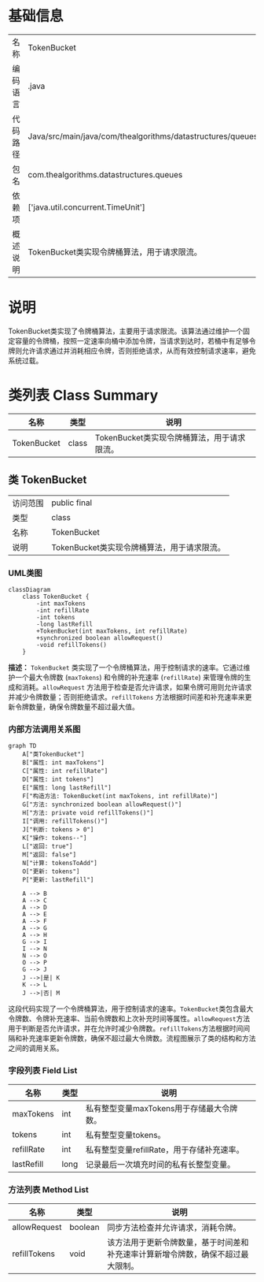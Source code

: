 # 基础信息

|      |      |
|------|------|
| 名称 | TokenBucket |
| 编码语言 | .java |
| 代码路径 | Java/src/main/java/com/thealgorithms/datastructures/queues/TokenBucket.java |
| 包名 | com.thealgorithms.datastructures.queues |
| 依赖项 | ['java.util.concurrent.TimeUnit'] |
| 概述说明 | TokenBucket类实现令牌桶算法，用于请求限流。 |

# 说明

TokenBucket类实现了令牌桶算法，主要用于请求限流。该算法通过维护一个固定容量的令牌桶，按照一定速率向桶中添加令牌，当请求到达时，若桶中有足够令牌则允许请求通过并消耗相应令牌，否则拒绝请求，从而有效控制请求速率，避免系统过载。

# 类列表 Class Summary

| 名称   | 类型  | 说明 |
|-------|------|-------------|
| TokenBucket | class | TokenBucket类实现令牌桶算法，用于请求限流。 |



## 类 TokenBucket

|      |      |
|------|------|
| 访问范围 | public final |
| 类型 | class |
| 名称 | TokenBucket |
| 说明 | TokenBucket类实现令牌桶算法，用于请求限流。 |


### UML类图

```mermaid
classDiagram
    class TokenBucket {
        -int maxTokens
        -int refillRate
        -int tokens
        -long lastRefill
        +TokenBucket(int maxTokens, int refillRate)
        +synchronized boolean allowRequest()
        -void refillTokens()
    }
```

**描述：**
`TokenBucket` 类实现了一个令牌桶算法，用于控制请求的速率。它通过维护一个最大令牌数 (`maxTokens`) 和令牌的补充速率 (`refillRate`) 来管理令牌的生成和消耗。`allowRequest` 方法用于检查是否允许请求，如果令牌可用则允许请求并减少令牌数量；否则拒绝请求。`refillTokens` 方法根据时间差和补充速率来更新令牌数量，确保令牌数量不超过最大值。


### 内部方法调用关系图

```mermaid
graph TD
    A["类TokenBucket"]
    B["属性: int maxTokens"]
    C["属性: int refillRate"]
    D["属性: int tokens"]
    E["属性: long lastRefill"]
    F["构造方法: TokenBucket(int maxTokens, int refillRate)"]
    G["方法: synchronized boolean allowRequest()"]
    H["方法: private void refillTokens()"]
    I["调用: refillTokens()"]
    J["判断: tokens > 0"]
    K["操作: tokens--"]
    L["返回: true"]
    M["返回: false"]
    N["计算: tokensToAdd"]
    O["更新: tokens"]
    P["更新: lastRefill"]

    A --> B
    A --> C
    A --> D
    A --> E
    A --> F
    A --> G
    A --> H
    G --> I
    I --> N
    N --> O
    O --> P
    G --> J
    J -->|是| K
    K --> L
    J -->|否| M
```

这段代码实现了一个令牌桶算法，用于控制请求的速率。`TokenBucket`类包含最大令牌数、令牌补充速率、当前令牌数和上次补充时间等属性。`allowRequest`方法用于判断是否允许请求，并在允许时减少令牌数。`refillTokens`方法根据时间间隔和补充速率更新令牌数，确保不超过最大令牌数。流程图展示了类的结构和方法之间的调用关系。

### 字段列表 Field List

| 名称  | 类型  | 说明 |
|-------|-------|------|
| maxTokens | int | 私有整型变量maxTokens用于存储最大令牌数。 |
| tokens | int | 私有整型变量tokens。 |
| refillRate | int | 私有整型变量refillRate，用于存储补充速率。 |
| lastRefill | long | 记录最后一次填充时间的私有长整型变量。 |

### 方法列表 Method List

| 名称  | 类型  | 说明 |
|-------|-------|------|
| allowRequest | boolean | 同步方法检查并允许请求，消耗令牌。 |
| refillTokens | void | 该方法用于更新令牌数量，基于时间差和补充速率计算新增令牌数，确保不超过最大限制。 |




